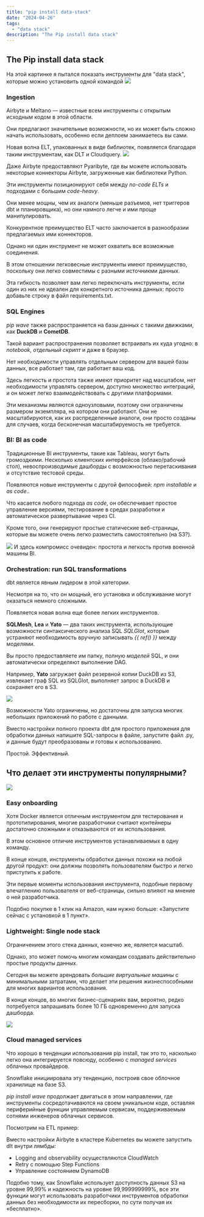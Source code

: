 ```yaml
---
title: "pip install data-stack"
date: "2024-04-26"
tags:
  - "data stack"
description: "The Pip install data stack"
---
```


## The Pip install data stack

На этой картинке я пытался показать инструменты для "data stack", которые можно установить одной командой
![](./images/1.png)

### Ingestion

Airbyte и Meltano — известные всем инструменты с открытым исходным кодом в этой области.

Они предлагают значительные возможности, но их может быть сложно начать использовать, особенно если деплоем занимаетесь вы сами.

Новая волна ELT, упакованных в виде библиотек, появляется благодаря таким инструментам, как DLT и Cloudquery.
![](./images/2.png)

Даже Airbyte предоставляют Pyaribyte, где вы можете использовать некоторые коннекторы Airbyte, загруженные как библиотеки Python.

Эти инструменты позиционируют себя между *no-code ELTs* и подходами с большим *code-heavy*.

Они менее мощны, чем их аналоги (меньше разъемов, нет триггеров dbt и планировщика), но они намного легче и ими проще манипулировать.

Конкурентное преимущество ELT часто заключается в разнообразии предлагаемых ими коннекторов.

Однако ни один инструмент не может охватить все возможные соединения.

В этом отношении легковесные инструменты имеют преимущество, поскольку они легко совместимы с разными источникми данных.

Эта гибкость позволяет вам легко переключать инструменты, если один из них не идеален для конкретного источника данных: просто добавьте строку в файл requirements.txt.


### SQL Engines

*pip wave* также распространяется на базы данных с такими движками, как **DuckDB** и **CometDB**.

Такой вариант распространения позволяет встраивать их куда угодно: в *notebook*, *отдельный скрипт* и даже в браузер.

Нет необходимости управлять отдельным сервером для вашей базы данных, все работает там, где работает ваш код.

Здесь легкость и простота также имеют приоритет над масштабом, нет необходимости управлять сервером, доступно множество интеграций, и он может легко взаимодействовать с другими платформами.

Эти механизмы являются одноузловыми, поэтому они ограничены размером экземпляра, на котором они работают. Они не масштабируются, как их распределенные аналоги, они просто созданы для случаев, когда бесконечная масштабируемость не требуется.

### BI: BI as code

Традиционные BI инструменты, такие как Tableau, могут быть громоздкими. 
Несколько клиентских интерфейсов (облако/рабочий стол), невоспроизводимые дашборды с возможностью перетаскивания и отсутствие тестовой среды.

Появляются новые инструменты с другой философией: *npm installable* и *as code*..

Что касается любого подхода *as code*, он обеспечивает простое управление версиями, тестирование в средах разработки и автоматическое развертывание через CI.

Кроме того, они генерируют простые статические веб-страницы, которые вы можете очень легко разместить самостоятельно (на S3?).

![](./images/3.png)
И здесь компромисс очевиден: простота и легкость против военной машины BI.

### Orchestration: run SQL transformations

dbt является явным лидером в этой категории.

Несмотря на то, что он мощный, его установка и обслуживание могут оказаться немного сложными.

Появляется новая волна еще более легких инструментов.

**SQLMesh**, **Lea** и **Yato** — два таких инструмента, использующие возможности синтаксического анализа SQL *SQLGlot*, которые устраняют необходимость вручную записывать *{{ ref() }}* между моделями.

Вы просто предоставляете им папку, полную *моделей* SQL, и они автоматически определяют выполнение DAG.

Например, **Yato** загружает файл резервной копии DuckDB из S3, извлекает граф SQL из SQLGlot, выполняет запрос в DuckDB и сохраняет его в S3.

![](./images/4.png)

Возможности Yato ограничены, но достаточны для запуска многих небольших приложений по работе с данными.

Вместо настройки полного проекта dbt для простого приложения для обработки данных напишите SQL-запросы в файле, запустите файл .py, и данные будут преобразованы и готовы к использованию.

Простой. Эффективный.

## Что делает эти инструменты популярными?

![](./images/5.png)

### Easy onboarding

Хотя Docker является отличным инструментом для тестирования и прототипирования, многие разработчики считают контейнеры достаточно сложными и отказываются от их использования.

В этом основное отличие инструментов устанавливаемых в одну команду.

В конце концов, инструменты обработки данных похожи на любой другой продукт: они должны позволять пользователям быстро и легко приступить к работе.

Эти первые моменты использования инструмента, подобные первому впечатлению пользователя от веб-страницы, сильно влияют на мнение о ней разработчика.

Подобно покупке в 1 клик на Amazon, нам нужно больше: «Запустите сейчас с установкой в ​​1 пункт».

### Lightweight: Single node stack

Ограничением этого стека данных, конечно же, является масштаб.

Однако, это может помочь многим командам создавать действительно простые продукты данных.

Сегодня вы можете арендовать *большие виртуальные машины* с минимальными затратами, что делает эти решения жизнеспособными для многих вариантов использования.

В конце концов, во многих бизнес-сценариях вам, вероятно, редко потребуется запрашивать более 10 ГБ одновременно для запуска дашборда.

![](./images/7.png)

### Cloud managed services

Что хорошо в тенденции использования pip install, так это то, насколько легко она интегрируется повсюду, особенно с *managed services* облачных провайдеров.

Snowflake инициировала эту тенденцию, построив свое облочное хранилище на базе S3.

*pip install wave* продолжает двигаться в этом направлении, где инструменты сосредотачиваются на своем уникальном коде, оставляя периферийные функции управляемым сервисам, поддерживаемым сотнями инженеров облачных сервисов.

Посмотрим на ETL пример:

Вместо настройки Airbyte в кластере Kubernetes вы можете запустить dlt внутри лямбды:
 - Logging and observability осуществляются CloudWatch
 - Retry с помощью Step Functions
 - Управление состоянием DynamoDB

Подобно тому, как Snowflake использует доступность данных S3 на уровне 99,99% и надежность на уровне 99,999999999%, все эти функции могут использовать разработчики инструментов обработки данных без необходимости их пересборки, по сути получая их «бесплатно».